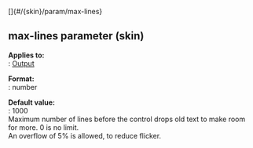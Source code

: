 []{#/{skin}/param/max-lines}    
## max-lines parameter (skin)    
**Applies to:**    
:   [Output](/ref/%7Bskin%7D/control/output/output.md)    
<!-- -->    
**Format:**    
:   number    
<!-- -->    
**Default value:**    
:   1000    
Maximum number of lines before the control drops old text to make room    
for more. 0 is no limit.    
An overflow of 5% is allowed, to reduce flicker.  